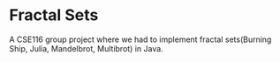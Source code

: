 # Fractal Sets
A CSE116 group project where we had to implement fractal sets(Burning Ship, Julia, Mandelbrot, Multibrot) in Java. 
